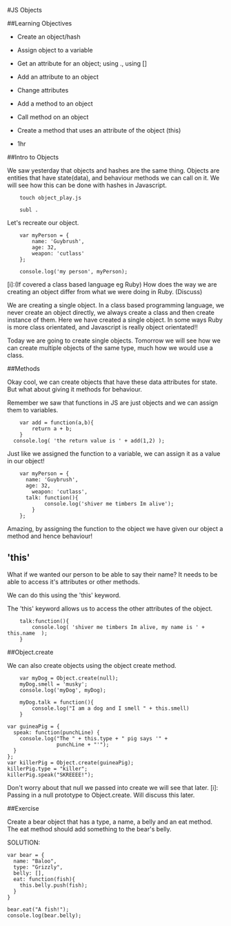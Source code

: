 #JS Objects

##Learning Objectives
- Create an object/hash
- Assign object to a variable
- Get an attribute for an object; using ., using []
- Add an attribute to an object
- Change attributes
- Add a method to an object
- Call method on an object
- Create a method that uses an attribute of the object (this)

- 1hr

##Intro to Objects

We saw yesterday that objects and hashes are the same thing. Objects are entities that have state(data), and behaviour methods we can call on it.  We will see how this can be done with hashes in Javascript.


```
	touch object_play.js
```

```
	subl .
```

Let's recreate our object.

```
	var myPerson = {
		name: 'Guybrush',
		age: 32,
		weapon: 'cutlass'
	};

	console.log('my person', myPerson);
```
[i]:(If covered a class based language eg Ruby)
How does the way we are creating an object differ from what we were doing in Ruby.
(Discuss)

We are creating a single object.  In a class based programming language, we never create an object directly,  we always create a class and then create instance of them.  Here we have created a single object.  In some ways Ruby is more class orientated, and Javascript is really object orientated!!

Today we are going to create single objects.  Tomorrow we will see how we can create multiple objects of the same type,  much how we would use a class.


##Methods

Okay cool,  we can create objects that have these data attributes for state. But what about giving it methods for behaviour.

Remember we saw that functions in JS are just objects and we can assign them to variables.

```
	var add = function(a,b){
		return a + b;
	}
  console.log( 'the return value is ' + add(1,2) );
```

Just like we assigned the function to a variable, we can assign it as a value in our object!

```
	var myPerson = {
	  name: 'Guybrush',
	  age: 32,
		weapon: 'cutlass',
	  talk: function(){
			console.log('shiver me timbers Im alive');
		}
	};
```

Amazing, by assigning the function to the object we have given our object a method and hence behaviour!

## 'this'

What if we wanted our person to be able to say their name?  It needs to be able to access it's attributes or other methods.

We can do this using the 'this' keyword.

The 'this' keyword allows us to access the other attributes of the object.

```
	talk:function(){
		console.log( 'shiver me timbers Im alive, my name is ' + this.name  );
	}
```

##Object.create

We can also create objects using the object create method.

```
	var myDog = Object.create(null);
	myDog.smell = 'musky';
	console.log('myDog', myDog);

	myDog.talk = function(){
		console.log("I am a dog and I smell " + this.smell)
	}
```

```
var guineaPig = {
  speak: function(punchLine) {
    console.log("The " + this.type + " pig says '" +
                punchLine + "'");
  }
};
var killerPig = Object.create(guineaPig);
killerPig.type = "killer";
killerPig.speak("SKREEEE!");
```


Don't worry about that null we passed into create we will see that later.
[i]: Passing in a null prototype to Object.create. Will discuss this later.


##Exercise

Create a bear object that has a type, a name, a belly and an eat method. The eat method should add something to the bear's belly.

SOLUTION:

```
var bear = {
  name: "Baloo",
  type: "Grizzly",
  belly: [],
  eat: function(fish){
    this.belly.push(fish);
  }
}

bear.eat("A fish!");
console.log(bear.belly);
```